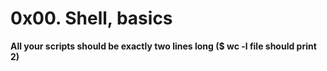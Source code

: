 
0x00. Shell, basics
===================

**All your scripts should be exactly two lines long ($ wc -l file should print 2)**
